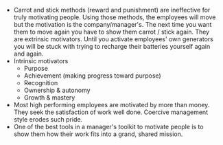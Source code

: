 * Carrot and stick methods (reward and punishment) are ineffective for truly motivating people. Using those methods, the employees will move but the motivation is the company/manager's. The next time you want them to move again you have to show them carrot / stick again. They are extrinsic motivators. Until you activate employees' own generators you will be stuck with trying to recharge their batteries yourself again and again. 
* Intrinsic motivators
    * Purpose
    * Achievement (making progress toward purpose)
    * Recognition
    * Ownership & autonomy
    * Growth & mastery
* Most high performing employees are motivated by more than money. They seek the satisfaction of work well done. Coercive management style erodes such pride. 
* One of the best tools in a manager's toolkit to motivate people is to show them how their work fits into a grand, shared mission. 